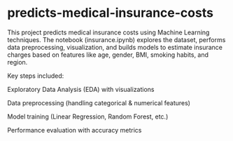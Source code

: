 # predicts-medical-insurance-costs
This project predicts medical insurance costs using Machine Learning techniques.
The notebook (insurance.ipynb) explores the dataset, performs data preprocessing, visualization, and builds models to estimate insurance charges based on features like age, gender, BMI, smoking habits, and region.

Key steps included:

Exploratory Data Analysis (EDA) with visualizations

Data preprocessing (handling categorical & numerical features)

Model training (Linear Regression, Random Forest, etc.)

Performance evaluation with accuracy metrics
